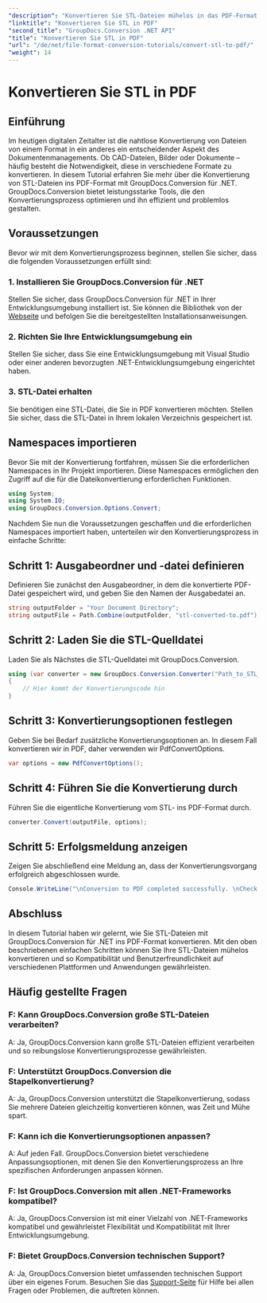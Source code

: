 ```yaml
---
"description": "Konvertieren Sie STL-Dateien mühelos in das PDF-Format mit GroupDocs.Conversion für .NET. Optimieren Sie Ihren Dokumentenverwaltungsprozess."
"linktitle": "Konvertieren Sie STL in PDF"
"second_title": "GroupDocs.Conversion .NET API"
"title": "Konvertieren Sie STL in PDF"
"url": "/de/net/file-format-conversion-tutorials/convert-stl-to-pdf/"
"weight": 14
---
```


# Konvertieren Sie STL in PDF

## Einführung
Im heutigen digitalen Zeitalter ist die nahtlose Konvertierung von Dateien von einem Format in ein anderes ein entscheidender Aspekt des Dokumentenmanagements. Ob CAD-Dateien, Bilder oder Dokumente – häufig besteht die Notwendigkeit, diese in verschiedene Formate zu konvertieren. In diesem Tutorial erfahren Sie mehr über die Konvertierung von STL-Dateien ins PDF-Format mit GroupDocs.Conversion für .NET. GroupDocs.Conversion bietet leistungsstarke Tools, die den Konvertierungsprozess optimieren und ihn effizient und problemlos gestalten.
## Voraussetzungen
Bevor wir mit dem Konvertierungsprozess beginnen, stellen Sie sicher, dass die folgenden Voraussetzungen erfüllt sind:
### 1. Installieren Sie GroupDocs.Conversion für .NET
Stellen Sie sicher, dass GroupDocs.Conversion für .NET in Ihrer Entwicklungsumgebung installiert ist. Sie können die Bibliothek von der [Webseite](https://releases.groupdocs.com/conversion/net/) und befolgen Sie die bereitgestellten Installationsanweisungen.
### 2. Richten Sie Ihre Entwicklungsumgebung ein
Stellen Sie sicher, dass Sie eine Entwicklungsumgebung mit Visual Studio oder einer anderen bevorzugten .NET-Entwicklungsumgebung eingerichtet haben.
### 3. STL-Datei erhalten
Sie benötigen eine STL-Datei, die Sie in PDF konvertieren möchten. Stellen Sie sicher, dass die STL-Datei in Ihrem lokalen Verzeichnis gespeichert ist.

## Namespaces importieren
Bevor Sie mit der Konvertierung fortfahren, müssen Sie die erforderlichen Namespaces in Ihr Projekt importieren. Diese Namespaces ermöglichen den Zugriff auf die für die Dateikonvertierung erforderlichen Funktionen.

```csharp
using System;
using System.IO;
using GroupDocs.Conversion.Options.Convert;
```

Nachdem Sie nun die Voraussetzungen geschaffen und die erforderlichen Namespaces importiert haben, unterteilen wir den Konvertierungsprozess in einfache Schritte:
## Schritt 1: Ausgabeordner und -datei definieren
Definieren Sie zunächst den Ausgabeordner, in dem die konvertierte PDF-Datei gespeichert wird, und geben Sie den Namen der Ausgabedatei an.
```csharp
string outputFolder = "Your Document Directory";
string outputFile = Path.Combine(outputFolder, "stl-converted-to.pdf");
```
## Schritt 2: Laden Sie die STL-Quelldatei
Laden Sie als Nächstes die STL-Quelldatei mit GroupDocs.Conversion.
```csharp
using (var converter = new GroupDocs.Conversion.Converter("Path_to_STL_File"))
{
    // Hier kommt der Konvertierungscode hin
}
```
## Schritt 3: Konvertierungsoptionen festlegen
Geben Sie bei Bedarf zusätzliche Konvertierungsoptionen an. In diesem Fall konvertieren wir in PDF, daher verwenden wir PdfConvertOptions.
```csharp
var options = new PdfConvertOptions();
```
## Schritt 4: Führen Sie die Konvertierung durch
Führen Sie die eigentliche Konvertierung vom STL- ins PDF-Format durch.
```csharp
converter.Convert(outputFile, options);
```
## Schritt 5: Erfolgsmeldung anzeigen
Zeigen Sie abschließend eine Meldung an, dass der Konvertierungsvorgang erfolgreich abgeschlossen wurde.
```csharp
Console.WriteLine("\nConversion to PDF completed successfully. \nCheck output in {0}", outputFolder);
```

## Abschluss
In diesem Tutorial haben wir gelernt, wie Sie STL-Dateien mit GroupDocs.Conversion für .NET ins PDF-Format konvertieren. Mit den oben beschriebenen einfachen Schritten können Sie Ihre STL-Dateien mühelos konvertieren und so Kompatibilität und Benutzerfreundlichkeit auf verschiedenen Plattformen und Anwendungen gewährleisten.
## Häufig gestellte Fragen
### F: Kann GroupDocs.Conversion große STL-Dateien verarbeiten?
A: Ja, GroupDocs.Conversion kann große STL-Dateien effizient verarbeiten und so reibungslose Konvertierungsprozesse gewährleisten.
### F: Unterstützt GroupDocs.Conversion die Stapelkonvertierung?
A: Ja, GroupDocs.Conversion unterstützt die Stapelkonvertierung, sodass Sie mehrere Dateien gleichzeitig konvertieren können, was Zeit und Mühe spart.
### F: Kann ich die Konvertierungsoptionen anpassen?
A: Auf jeden Fall. GroupDocs.Conversion bietet verschiedene Anpassungsoptionen, mit denen Sie den Konvertierungsprozess an Ihre spezifischen Anforderungen anpassen können.
### F: Ist GroupDocs.Conversion mit allen .NET-Frameworks kompatibel?
A: Ja, GroupDocs.Conversion ist mit einer Vielzahl von .NET-Frameworks kompatibel und gewährleistet Flexibilität und Kompatibilität mit Ihrer Entwicklungsumgebung.
### F: Bietet GroupDocs.Conversion technischen Support?
A: Ja, GroupDocs.Conversion bietet umfassenden technischen Support über ein eigenes Forum. Besuchen Sie das [Support-Seite](https://forum.groupdocs.com/c/conversion/11) für Hilfe bei allen Fragen oder Problemen, die auftreten können.